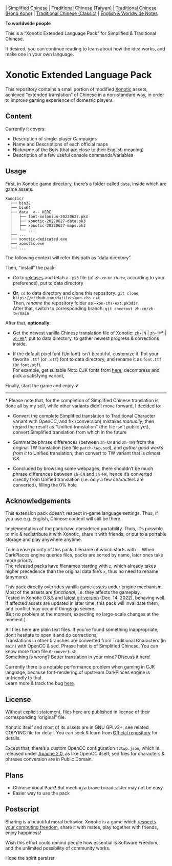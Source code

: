 
| [Simplified Chinese](../zh-cn/README.md) | [Traditional Chinese (Taiwan)](../zh-tw/README.md) | [Traditional Chinese (Hong Kong)](../zh-hk/README.md) | [Traditional Chinese (Classic)](../main/README.md) | [English & Worldwide Notes](./README.en-US.md)

**To worldwide people**

This is a “Xonotic Extended Language Pack” for Simplified & Traditional Chinese.

If desired, you can continue reading to learn about how the idea works, and make one in your own language.

# Xonotic Extended Language Pack

This repository contains a small portion of modified [Xonotic](https://xonotic.org/) assets, achieved “extended translation” of Chinese in a non-standard way, in order to improve gaming experience of domestic players.

## Content

Currently it covers:

- Description of single-player Campaigns
- Name and Descriptions of each official maps
- Nickname of the Bots (that are close to their English meaning)
- Description of a few useful console commands/variables

## Usage

First, in Xonotic game directory, there’s a folder called `data`, inside which are game assets.

```
Xonotic/
  ├── bin32
  ├── bin64
  ├── data  <-- HERE
  │   ├── font-xolonium-20220627.pk3
  │   ├── xonotic-20220627-data.pk3
  │   ├── xonotic-20220627-maps.pk3
  │   └── ...
  ├── ...
  ├── xonotic-dedicated.exe
  ├── xonotic.exe
  └── ...
```

The following context will refer this path as “data directory”.
<br />

Then, “install” the pack:

- Go to [releases](https://github.com/NaitLee/xon-chs-ext/releases) and fetch a `.pk3` file (of `zh-cn` or `zh-tw`, according to your preference), put to data directory

- **Or**, `cd` to data directory and clone this repository: `git clone https://github.com/NaitLee/xon-chs-ext`  
  Then, *rename* the repository folder as `~xon-chs-ext.pk3dir`  
  After that, switch to corresponding branch: `git checkout zh-cn/zh-tw/main`

After that, **optionally**:

- Get the newest vanilla Chinese translation file of Xonotic: [`zh-CN`](https://gitlab.com/xonotic/xonotic-data.pk3dir/-/raw/master/common.zh_CN.po?inline=false) | [`zh-TW`](https://gitlab.com/xonotic/xonotic-data.pk3dir/-/raw/master/common.zh_TW.po?inline=false)\* | [`zh-HK`](https://gitlab.com/xonotic/xonotic-data.pk3dir/-/raw/master/common.zh_HK.po?inline=false)\*, put to data directory, to gather newest progress & corrections inside.

- If the default pixel font (Unifont) isn’t beautiful, customize it. Put your favorite `.ttf` (or `.otf`) font to data directory, and rename it as `font.ttf` (or `font.otf`).  
  For example, get suitable Noto CJK fonts from [here](https://github.com/googlefonts/noto-cjk/releases), decompress and pick a satisfying variant,

Finally, start the game and enjoy ✔

----

\* Please note that, for the completion of Simplified Chinese translation is done all by my self, while other variants didn’t move forward, I decided to:

- Convert the complete Simplified translation to Traditional Character variant with OpenCC, and fix (conversion) mistakes *manually*, then regard the result as “Unified translation” (the file isn’t public yet), convert Simplified translation from which in the future

- Summarize phrase differences (between `zh-CN` and `zh-TW`) from the original TW translation (see file `patch-twp.sed`), and *gather good works from it* to Unified translation, then convert to TW variant that is *almost OK*

- Concluded by browsing some webpages, there shouldn’t be much phrase differences between `zh-CN` and `zh-HK`, hence it’s converted directly from Unified translation (i.e. only a few characters are converted), filling the 0% hole

## Acknowledgements

This extension pack doesn’t respect in-game language settings. Thus, if you use e.g. English, Chinese content will still be there.

Implementation of the pack have considered portability. Thus, it's possible to mix & redistribute it with Xonotic, share it with friends; or put to a portable storage and play anywhere anytime.

To increase priority of this pack, filename of which starts with `~`. When DarkPlaces engine queries files, packs are sorted by name, later ones take more priority.  
The released packs have filenames starting with `z`, which already takes higher precedence than the original data file’s `x`, thus no need to rename (anymore).

This pack directly overrides vanilla game assets under engine mechanism. Most of the assets are *functional*, i.e. they affects the gameplay.  
Tested in Xonotic 0.8.5 and [latest git version](https://gitlab.com/xonotic/xonotic/-/wikis/Repository_Access) (Dec. 14, 2022), behaving well.  
If affected assets are updated in later time, this pack will invalidate them, and conflict may occur if things go severe.  
(But no problem at the moment, expecting no large-scale changes at the moment.)

All files here are plain text files. If you’ve found something inappropriate, don’t hesitate to open it and do corrections.  
Translations in other branches are converted from Traditional Characters (in `main`) with OpenCC & sed. Phrase habit is of Simplified Chinese. You can know more from file `0-convert.sh`.  
Something is wrong? Better translation in your mind? Discuss it here!

Currently there is a notable performance problem when gaming in CJK language, because font-rendering of upstream DarkPlaces engine is unfriendly to that.  
Learn more & track the bug [here](https://github.com/DarkPlacesEngine/darkplaces/issues/49).

## License

Without explicit statement, files here are published in license of their corresponding “original” file.

Xonotic itself and most of its assets are in GNU GPLv3+, see related COPYING file for detail. You can seek & learn from [Official repository](https://gitlab.com/xonotic/) for details.

Except that, there’s a custom OpenCC configuration `t2twp.json`, which is released under [Apache 2.0](https://github.com/BYVoid/OpenCC/blob/master/LICENSE), as like OpenCC itself; sed files for characters & phrases conversion are in Public Domain.

## Plans

- Chinese Vocal Pack! But meeting a brave broadcaster may not be easy.
- Easier way to use the pack

## Postscript

Sharing is a beautiful moral behavior. Xonotic is a game which [respects your computing freedom](https://www.gnu.org/philosophy/free-sw.html), share it with mates, play together with friends, enjoy happiness!

Wish this effort could remind people how essential is Software Freedom, and the unlimited possibility of community works.

Hope the spirit persists.
